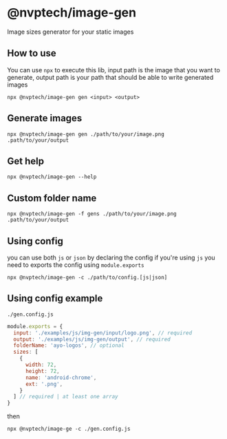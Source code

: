 # @nvptech/image-gen

Image sizes generator for your static images

## How to use

You can use `npx` to execute this lib, input path is the image that you want to generate, output path is your path that should be able to write generated images

```shell
npx @nvptech/image-gen gen <input> <output>
```

## Generate images

```shell
npx @nvptech/image-gen gen ./path/to/your/image.png .path/to/your/output
```

## Get help

```shell
npx @nvptech/image-gen --help
```

## Custom folder name

```shell
npx @nvptech/image-gen -f gens ./path/to/your/image.png .path/to/your/output
```

## Using config

you can use both `js` or `json` by declaring the config
if you're using `js` you need to exports the config using `module.exports`

```shell
npx @nvptech/image-gen -c ./path/to/config.[js|json]
```

## Using config example

`./gen.config.js`

```javascript
module.exports = {
  input: './examples/js/img-gen/input/logo.png', // required
  output: './examples/js/img-gen/output', // required
  folderName: 'ayo-logos', // optional
  sizes: [
    {
      width: 72,
      height: 72,
      name: 'android-chrome',
      ext: '.png',
    }
  ] // required | at least one array
}
```

then

```shell
npx @nvptech/image-ge -c ./gen.config.js
```
